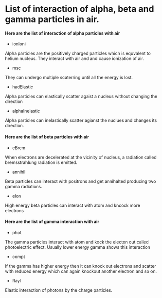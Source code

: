 # List of interaction of alpha, beta and gamma particles in air.
#### Here are the list of interaction of alpha particles with air
- ionIoni

Alpha particles are the positively charged particles which is equvalent to helium nucleus. They interact with air and and cause ionization of air.
- msc	

They can undergo multiple scaterring until all the energy is lost.
- hadElastic 

Alpha particles can elastically scatter agaist a nucleus without changing the direction
- alphaInelastic

Alpha particles can inelastically scatter agianst the nuclues and changes its direction.

#### Here are the list of beta particles with air
- eBrem

When electrons are decelerated at the vicinity of nucleus, a radiation called bremsstrahlung radiation is emitted.
- annihil

Beta particles can interact with positrons and  get annihalted producing two gamma radiations.
- eIon

High energy beta particles can interact with atom and kncock more electrons


#### Here are the list of gamma interaction with air

- phot 

The gamma particles interact with atom and kock the electon out called photoelectric effect. Usually lower energy gamma shows this interaction
- compt

If the gamma has higher energy then it can knock out electrons and scatter with reduced energy which can again knockout another electron and so on.
- Rayl

 Elastic interaction of photons by the charge particles.